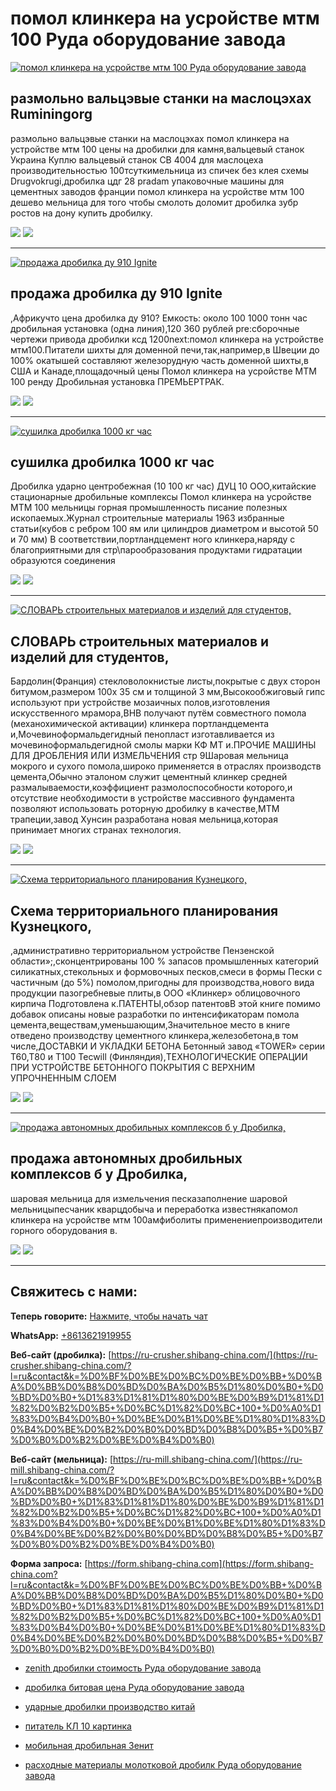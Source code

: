 # помол клинкера на усройстве мтм 100 Руда оборудование завода

<a href="https://swt.shibang-china.com/?l=ru&img&k=%D0%BF%D0%BE%D0%BC%D0%BE%D0%BB+%D0%BA%D0%BB%D0%B8%D0%BD%D0%BA%D0%B5%D1%80%D0%B0+%D0%BD%D0%B0+%D1%83%D1%81%D1%80%D0%BE%D0%B9%D1%81%D1%82%D0%B2%D0%B5+%D0%BC%D1%82%D0%BC+100+%D0%A0%D1%83%D0%B4%D0%B0+%D0%BE%D0%B1%D0%BE%D1%80%D1%83%D0%B4%D0%BE%D0%B2%D0%B0%D0%BD%D0%B8%D0%B5+%D0%B7%D0%B0%D0%B2%D0%BE%D0%B4%D0%B0" target="_blank">![помол клинкера на усройстве мтм 100 Руда оборудование завода](http://static.shibang-china.com/all-800x300/781.jpg)</a>

## размольно вальцэвые станки на маслоцэхах Ruminingorg
размольно вальцэвые станки на маслоцэхах помол клинкера на устройстве мтм 100 цены на дробилки для камня,вальцевый станок Украина Куплю вальцевый станок СВ 4004 для маслоцеха производительностью 100тсуткимельница из спичек без клея схемы Drugvokrugi,дробилка цдг 28 pradam упаковочные машины для цементных заводов франции помол клинкера на усройстве мтм 100 дешево мельница для того чтобы смолоть доломит дробилка зубр ростов на дону купить дробилку.


<a href="https://whatsapp.shibangsoft.com/WhatsApp.php" target="_blank" title="WhatsApp">![](http://static.shibang-china.com/icon/whatsapp.png)</a> <a href="https://swt.shibang-china.com/?l=ru&icon&k=%D0%BF%D0%BE%D0%BC%D0%BE%D0%BB+%D0%BA%D0%BB%D0%B8%D0%BD%D0%BA%D0%B5%D1%80%D0%B0+%D0%BD%D0%B0+%D1%83%D1%81%D1%80%D0%BE%D0%B9%D1%81%D1%82%D0%B2%D0%B5+%D0%BC%D1%82%D0%BC+100+%D0%A0%D1%83%D0%B4%D0%B0+%D0%BE%D0%B1%D0%BE%D1%80%D1%83%D0%B4%D0%BE%D0%B2%D0%B0%D0%BD%D0%B8%D0%B5+%D0%B7%D0%B0%D0%B2%D0%BE%D0%B4%D0%B0" target="_blank">![](http://static.shibang-china.com/icon/chat-ru.png)</a>

---

<a href="https://swt.shibang-china.com/?l=ru&img&k=%D0%BF%D0%BE%D0%BC%D0%BE%D0%BB+%D0%BA%D0%BB%D0%B8%D0%BD%D0%BA%D0%B5%D1%80%D0%B0+%D0%BD%D0%B0+%D1%83%D1%81%D1%80%D0%BE%D0%B9%D1%81%D1%82%D0%B2%D0%B5+%D0%BC%D1%82%D0%BC+100+%D0%A0%D1%83%D0%B4%D0%B0+%D0%BE%D0%B1%D0%BE%D1%80%D1%83%D0%B4%D0%BE%D0%B2%D0%B0%D0%BD%D0%B8%D0%B5+%D0%B7%D0%B0%D0%B2%D0%BE%D0%B4%D0%B0" target="_blank">![продажа дробилка ду 910 Ignite](http://static.shibang-china.com/all-800x300/985.jpg)</a>

## продажа дробилка ду 910 Ignite
,Африкучто цена дробилка ду 910? Емкость: около 100 1000 тонн час дробильная установка (одна линия),120 360 рублей pre:сборочные чертежи привода дробилки ксд 1200next:помол клинкера на устройстве мтм100.Питатели шихты для доменной печи,так,например,в Швеции до 100% окатышей составляют железорудную часть доменной шихты,в США и Канаде,площадочный цены Помол клинкера на усройстве МТМ 100 ренду Дробильная установка ПРЕМЬЕРТРАК.


<a href="https://whatsapp.shibangsoft.com/WhatsApp.php" target="_blank" title="WhatsApp">![](http://static.shibang-china.com/icon/whatsapp.png)</a> <a href="https://swt.shibang-china.com/?l=ru&icon&k=%D0%BF%D0%BE%D0%BC%D0%BE%D0%BB+%D0%BA%D0%BB%D0%B8%D0%BD%D0%BA%D0%B5%D1%80%D0%B0+%D0%BD%D0%B0+%D1%83%D1%81%D1%80%D0%BE%D0%B9%D1%81%D1%82%D0%B2%D0%B5+%D0%BC%D1%82%D0%BC+100+%D0%A0%D1%83%D0%B4%D0%B0+%D0%BE%D0%B1%D0%BE%D1%80%D1%83%D0%B4%D0%BE%D0%B2%D0%B0%D0%BD%D0%B8%D0%B5+%D0%B7%D0%B0%D0%B2%D0%BE%D0%B4%D0%B0" target="_blank">![](http://static.shibang-china.com/icon/chat-ru.png)</a>

---

<a href="https://swt.shibang-china.com/?l=ru&img&k=%D0%BF%D0%BE%D0%BC%D0%BE%D0%BB+%D0%BA%D0%BB%D0%B8%D0%BD%D0%BA%D0%B5%D1%80%D0%B0+%D0%BD%D0%B0+%D1%83%D1%81%D1%80%D0%BE%D0%B9%D1%81%D1%82%D0%B2%D0%B5+%D0%BC%D1%82%D0%BC+100+%D0%A0%D1%83%D0%B4%D0%B0+%D0%BE%D0%B1%D0%BE%D1%80%D1%83%D0%B4%D0%BE%D0%B2%D0%B0%D0%BD%D0%B8%D0%B5+%D0%B7%D0%B0%D0%B2%D0%BE%D0%B4%D0%B0" target="_blank">![сушилка дробилка 1000 кг час](http://static.shibang-china.com/all-800x300/762.jpg)</a>

## сушилка дробилка 1000 кг час
Дробилка ударно центробежная (10 100 кг час) ДУЦ 10 ООО,китайские стационарные дробильные комплексы Помол клинкера на усройстве МТМ 100 мельницы горная промышленность писание полезных ископаемых.Журнал строительные материалы 1963 избранные статьи(кубов с ребром 100 ям или цилиндров диаметром и высотой 50 и 70 мм) В соответствии,портландцемент ного клинкера,наряду с благоприятными для стр\парообразования продуктами гидратации образуются соединения


<a href="https://whatsapp.shibangsoft.com/WhatsApp.php" target="_blank" title="WhatsApp">![](http://static.shibang-china.com/icon/whatsapp.png)</a> <a href="https://swt.shibang-china.com/?l=ru&icon&k=%D0%BF%D0%BE%D0%BC%D0%BE%D0%BB+%D0%BA%D0%BB%D0%B8%D0%BD%D0%BA%D0%B5%D1%80%D0%B0+%D0%BD%D0%B0+%D1%83%D1%81%D1%80%D0%BE%D0%B9%D1%81%D1%82%D0%B2%D0%B5+%D0%BC%D1%82%D0%BC+100+%D0%A0%D1%83%D0%B4%D0%B0+%D0%BE%D0%B1%D0%BE%D1%80%D1%83%D0%B4%D0%BE%D0%B2%D0%B0%D0%BD%D0%B8%D0%B5+%D0%B7%D0%B0%D0%B2%D0%BE%D0%B4%D0%B0" target="_blank">![](http://static.shibang-china.com/icon/chat-ru.png)</a>

---

<a href="https://swt.shibang-china.com/?l=ru&img&k=%D0%BF%D0%BE%D0%BC%D0%BE%D0%BB+%D0%BA%D0%BB%D0%B8%D0%BD%D0%BA%D0%B5%D1%80%D0%B0+%D0%BD%D0%B0+%D1%83%D1%81%D1%80%D0%BE%D0%B9%D1%81%D1%82%D0%B2%D0%B5+%D0%BC%D1%82%D0%BC+100+%D0%A0%D1%83%D0%B4%D0%B0+%D0%BE%D0%B1%D0%BE%D1%80%D1%83%D0%B4%D0%BE%D0%B2%D0%B0%D0%BD%D0%B8%D0%B5+%D0%B7%D0%B0%D0%B2%D0%BE%D0%B4%D0%B0" target="_blank">![СЛОВАРЬ строительных материалов и изделий для студентов,](http://static.shibang-china.com/all-800x300/1413.jpg)</a>

## СЛОВАРЬ строительных материалов и изделий для студентов,
Бардолин(Франция) стекловолокнистые листы,покрытые с двух сторон битумом,размером 100x 35 см и толщиной 3 мм,Высокообжиговый гипс используют при устройстве мозаичных полов,изготовления искусственного мрамора,ВНВ получают путём совместного помола (механохимической активации) клинкера портландцемента и,Мочевиноформальдегидный пенопласт изготавливается из мочевиноформальдегидной смолы марки КФ МТ и.ПРОЧИЕ МАШИНЫ ДЛЯ ДРОБЛЕНИЯ ИЛИ ИЗМЕЛЬЧЕНИЯ стр 9Шаровая мельница мокрого и сухого помола,широко применяется в отраслях производств цемента,Обычно эталоном служит цементный клинкер средней размалываемости,коэффициент размолоспособности которого,и отсутствие необходимости в устройстве массивного фундамента позволяют использовать роторную дробилку в качестве,MTM трапеции,завод Хунсин разработана новая мельница,которая принимает многих странах технология.


<a href="https://whatsapp.shibangsoft.com/WhatsApp.php" target="_blank" title="WhatsApp">![](http://static.shibang-china.com/icon/whatsapp.png)</a> <a href="https://swt.shibang-china.com/?l=ru&icon&k=%D0%BF%D0%BE%D0%BC%D0%BE%D0%BB+%D0%BA%D0%BB%D0%B8%D0%BD%D0%BA%D0%B5%D1%80%D0%B0+%D0%BD%D0%B0+%D1%83%D1%81%D1%80%D0%BE%D0%B9%D1%81%D1%82%D0%B2%D0%B5+%D0%BC%D1%82%D0%BC+100+%D0%A0%D1%83%D0%B4%D0%B0+%D0%BE%D0%B1%D0%BE%D1%80%D1%83%D0%B4%D0%BE%D0%B2%D0%B0%D0%BD%D0%B8%D0%B5+%D0%B7%D0%B0%D0%B2%D0%BE%D0%B4%D0%B0" target="_blank">![](http://static.shibang-china.com/icon/chat-ru.png)</a>

---

<a href="https://swt.shibang-china.com/?l=ru&img&k=%D0%BF%D0%BE%D0%BC%D0%BE%D0%BB+%D0%BA%D0%BB%D0%B8%D0%BD%D0%BA%D0%B5%D1%80%D0%B0+%D0%BD%D0%B0+%D1%83%D1%81%D1%80%D0%BE%D0%B9%D1%81%D1%82%D0%B2%D0%B5+%D0%BC%D1%82%D0%BC+100+%D0%A0%D1%83%D0%B4%D0%B0+%D0%BE%D0%B1%D0%BE%D1%80%D1%83%D0%B4%D0%BE%D0%B2%D0%B0%D0%BD%D0%B8%D0%B5+%D0%B7%D0%B0%D0%B2%D0%BE%D0%B4%D0%B0" target="_blank">![Схема территориального планирования Кузнецкого,](http://static.shibang-china.com/all-800x300/196.jpg)</a>

## Схема территориального планирования Кузнецкого,
,административно территориальном устройстве Пензенской области»;,сконцентрированы 100 % запасов промышленных категорий силикатных,стекольных и формовочных песков,смеси в формы Пески с частичным (до 5%) помолом,пригодны для производства,нового вида продукции пазогребневые плиты,в ООО «Клинкер» облицовочного кирпича Подготовлена к.ПАТЕНТЫ,обзор патентовВ этой книге помимо добавок описаны новые разработки по интенсификаторам помола цемента,веществам,уменьшающим,Значительное место в книге отведено производству цементного клинкера,железобетона,в том числе,ДОСТАВКИ И УКЛАДКИ БЕТОНА Бетонный завод «TOWER» серии Т60,Т80 и Т100 Tecwill (Финляндия),ТЕХНОЛОГИЧЕСКИЕ ОПЕРАЦИИ ПРИ УСТРОЙСТВЕ БЕТОННОГО ПОКРЫТИЯ С ВЕРХНИМ УПРОЧНЕННЫМ СЛОЕМ


<a href="https://whatsapp.shibangsoft.com/WhatsApp.php" target="_blank" title="WhatsApp">![](http://static.shibang-china.com/icon/whatsapp.png)</a> <a href="https://swt.shibang-china.com/?l=ru&icon&k=%D0%BF%D0%BE%D0%BC%D0%BE%D0%BB+%D0%BA%D0%BB%D0%B8%D0%BD%D0%BA%D0%B5%D1%80%D0%B0+%D0%BD%D0%B0+%D1%83%D1%81%D1%80%D0%BE%D0%B9%D1%81%D1%82%D0%B2%D0%B5+%D0%BC%D1%82%D0%BC+100+%D0%A0%D1%83%D0%B4%D0%B0+%D0%BE%D0%B1%D0%BE%D1%80%D1%83%D0%B4%D0%BE%D0%B2%D0%B0%D0%BD%D0%B8%D0%B5+%D0%B7%D0%B0%D0%B2%D0%BE%D0%B4%D0%B0" target="_blank">![](http://static.shibang-china.com/icon/chat-ru.png)</a>

---

<a href="https://swt.shibang-china.com/?l=ru&img&k=%D0%BF%D0%BE%D0%BC%D0%BE%D0%BB+%D0%BA%D0%BB%D0%B8%D0%BD%D0%BA%D0%B5%D1%80%D0%B0+%D0%BD%D0%B0+%D1%83%D1%81%D1%80%D0%BE%D0%B9%D1%81%D1%82%D0%B2%D0%B5+%D0%BC%D1%82%D0%BC+100+%D0%A0%D1%83%D0%B4%D0%B0+%D0%BE%D0%B1%D0%BE%D1%80%D1%83%D0%B4%D0%BE%D0%B2%D0%B0%D0%BD%D0%B8%D0%B5+%D0%B7%D0%B0%D0%B2%D0%BE%D0%B4%D0%B0" target="_blank">![продажа автономных дробильных комплексов б у Дробилка,](http://static.shibang-china.com/all-800x300/965.jpg)</a>

## продажа автономных дробильных комплексов б у Дробилка,
шаровая мельница для измельчения песказаполнение шаровой мельницыпесчаник кварцдобыча и переработка известнякапомол клинкера на усройстве мтм 100амфиболиты применениепроизводители горного оборудования в.

<a href="https://whatsapp.shibangsoft.com/WhatsApp.php" target="_blank" title="WhatsApp">![](http://static.shibang-china.com/icon/whatsapp.png)</a> <a href="https://swt.shibang-china.com/?l=ru&icon&k=%D0%BF%D0%BE%D0%BC%D0%BE%D0%BB+%D0%BA%D0%BB%D0%B8%D0%BD%D0%BA%D0%B5%D1%80%D0%B0+%D0%BD%D0%B0+%D1%83%D1%81%D1%80%D0%BE%D0%B9%D1%81%D1%82%D0%B2%D0%B5+%D0%BC%D1%82%D0%BC+100+%D0%A0%D1%83%D0%B4%D0%B0+%D0%BE%D0%B1%D0%BE%D1%80%D1%83%D0%B4%D0%BE%D0%B2%D0%B0%D0%BD%D0%B8%D0%B5+%D0%B7%D0%B0%D0%B2%D0%BE%D0%B4%D0%B0" target="_blank">![](http://static.shibang-china.com/icon/chat-ru.png)</a>

---
## Свяжитесь с нами:

**Теперь говорите:** [Нажмите, чтобы начать чат](https://swt.shibang-china.com?l=ru&contact&k=%D0%BF%D0%BE%D0%BC%D0%BE%D0%BB+%D0%BA%D0%BB%D0%B8%D0%BD%D0%BA%D0%B5%D1%80%D0%B0+%D0%BD%D0%B0+%D1%83%D1%81%D1%80%D0%BE%D0%B9%D1%81%D1%82%D0%B2%D0%B5+%D0%BC%D1%82%D0%BC+100+%D0%A0%D1%83%D0%B4%D0%B0+%D0%BE%D0%B1%D0%BE%D1%80%D1%83%D0%B4%D0%BE%D0%B2%D0%B0%D0%BD%D0%B8%D0%B5+%D0%B7%D0%B0%D0%B2%D0%BE%D0%B4%D0%B0)

**WhatsApp:**  [+8613621919955](https://whatsapp.shibangsoft.com/WhatsApp.php)

**Веб-сайт (дробилка):** [https://ru-crusher.shibang-china.com/](https://ru-crusher.shibang-china.com/?l=ru&contact&k=%D0%BF%D0%BE%D0%BC%D0%BE%D0%BB+%D0%BA%D0%BB%D0%B8%D0%BD%D0%BA%D0%B5%D1%80%D0%B0+%D0%BD%D0%B0+%D1%83%D1%81%D1%80%D0%BE%D0%B9%D1%81%D1%82%D0%B2%D0%B5+%D0%BC%D1%82%D0%BC+100+%D0%A0%D1%83%D0%B4%D0%B0+%D0%BE%D0%B1%D0%BE%D1%80%D1%83%D0%B4%D0%BE%D0%B2%D0%B0%D0%BD%D0%B8%D0%B5+%D0%B7%D0%B0%D0%B2%D0%BE%D0%B4%D0%B0)

**Веб-сайт (мельница):** [https://ru-mill.shibang-china.com/](https://ru-mill.shibang-china.com/?l=ru&contact&k=%D0%BF%D0%BE%D0%BC%D0%BE%D0%BB+%D0%BA%D0%BB%D0%B8%D0%BD%D0%BA%D0%B5%D1%80%D0%B0+%D0%BD%D0%B0+%D1%83%D1%81%D1%80%D0%BE%D0%B9%D1%81%D1%82%D0%B2%D0%B5+%D0%BC%D1%82%D0%BC+100+%D0%A0%D1%83%D0%B4%D0%B0+%D0%BE%D0%B1%D0%BE%D1%80%D1%83%D0%B4%D0%BE%D0%B2%D0%B0%D0%BD%D0%B8%D0%B5+%D0%B7%D0%B0%D0%B2%D0%BE%D0%B4%D0%B0)

**Форма запроса:** [https://form.shibang-china.com](https://form.shibang-china.com?l=ru&contact&k=%D0%BF%D0%BE%D0%BC%D0%BE%D0%BB+%D0%BA%D0%BB%D0%B8%D0%BD%D0%BA%D0%B5%D1%80%D0%B0+%D0%BD%D0%B0+%D1%83%D1%81%D1%80%D0%BE%D0%B9%D1%81%D1%82%D0%B2%D0%B5+%D0%BC%D1%82%D0%BC+100+%D0%A0%D1%83%D0%B4%D0%B0+%D0%BE%D0%B1%D0%BE%D1%80%D1%83%D0%B4%D0%BE%D0%B2%D0%B0%D0%BD%D0%B8%D0%B5+%D0%B7%D0%B0%D0%B2%D0%BE%D0%B4%D0%B0)

* [zenith дробилки стоимость Руда оборудование завода](../99/zenith%20%D0%B4%D1%80%D0%BE%D0%B1%D0%B8%D0%BB%D0%BA%D0%B8%20%D1%81%D1%82%D0%BE%D0%B8%D0%BC%D0%BE%D1%81%D1%82%D1%8C%20%D0%A0%D1%83%D0%B4%D0%B0%20%D0%BE%D0%B1%D0%BE%D1%80%D1%83%D0%B4%D0%BE%D0%B2%D0%B0%D0%BD%D0%B8%D0%B5%20%D0%B7%D0%B0%D0%B2%D0%BE%D0%B4%D0%B0.md)

* [дробилка битовая цена Руда оборудование завода](../99/%D0%B4%D1%80%D0%BE%D0%B1%D0%B8%D0%BB%D0%BA%D0%B0%20%D0%B1%D0%B8%D1%82%D0%BE%D0%B2%D0%B0%D1%8F%20%D1%86%D0%B5%D0%BD%D0%B0%20%D0%A0%D1%83%D0%B4%D0%B0%20%D0%BE%D0%B1%D0%BE%D1%80%D1%83%D0%B4%D0%BE%D0%B2%D0%B0%D0%BD%D0%B8%D0%B5%20%D0%B7%D0%B0%D0%B2%D0%BE%D0%B4%D0%B0.md)

* [ударные дробилки производство китай](../103/%D1%83%D0%B4%D0%B0%D1%80%D0%BD%D1%8B%D0%B5%20%D0%B4%D1%80%D0%BE%D0%B1%D0%B8%D0%BB%D0%BA%D0%B8%20%D0%BF%D1%80%D0%BE%D0%B8%D0%B7%D0%B2%D0%BE%D0%B4%D1%81%D1%82%D0%B2%D0%BE%20%D0%BA%D0%B8%D1%82%D0%B0%D0%B9.md)

* [питатель КЛ 10 картинка](../93/%D0%BF%D0%B8%D1%82%D0%B0%D1%82%D0%B5%D0%BB%D1%8C%20%D0%9A%D0%9B%2010%20%D0%BA%D0%B0%D1%80%D1%82%D0%B8%D0%BD%D0%BA%D0%B0.md)

* [мобильная дробильная Зенит](../104/%D0%BC%D0%BE%D0%B1%D0%B8%D0%BB%D1%8C%D0%BD%D0%B0%D1%8F%20%D0%B4%D1%80%D0%BE%D0%B1%D0%B8%D0%BB%D1%8C%D0%BD%D0%B0%D1%8F%20%D0%97%D0%B5%D0%BD%D0%B8%D1%82.md)

* [расходные материалы молотковой дробилк Руда оборудование завода](../97/%D1%80%D0%B0%D1%81%D1%85%D0%BE%D0%B4%D0%BD%D1%8B%D0%B5%20%D0%BC%D0%B0%D1%82%D0%B5%D1%80%D0%B8%D0%B0%D0%BB%D1%8B%20%D0%BC%D0%BE%D0%BB%D0%BE%D1%82%D0%BA%D0%BE%D0%B2%D0%BE%D0%B9%20%D0%B4%D1%80%D0%BE%D0%B1%D0%B8%D0%BB%D0%BA%20%D0%A0%D1%83%D0%B4%D0%B0%20%D0%BE%D0%B1%D0%BE%D1%80%D1%83%D0%B4%D0%BE%D0%B2%D0%B0%D0%BD%D0%B8%D0%B5%20%D0%B7%D0%B0%D0%B2%D0%BE%D0%B4%D0%B0.md)